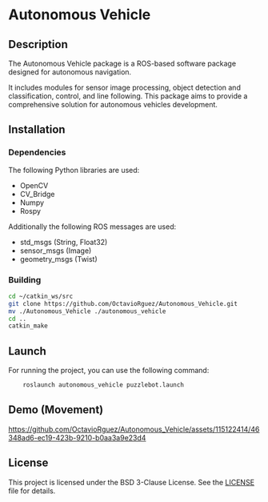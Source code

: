# Autonomous Vehicle

## Description
The Autonomous Vehicle package is a ROS-based software package designed for autonomous navigation. 

It includes modules for sensor image processing, object detection and classification, control, and line following. 
This package aims to provide a comprehensive solution for autonomous vehicles development.

## Installation

### Dependencies
The following Python libraries are used:
- OpenCV
- CV_Bridge
- Numpy
- Rospy

Additionally the following ROS messages are used:
- std_msgs (String, Float32)
- sensor_msgs (Image)
- geometry_msgs (Twist)


### Building
```bash
cd ~/catkin_ws/src
git clone https://github.com/OctavioRguez/Autonomous_Vehicle.git
mv ./Autonomous_Vehicle ./autonomous_vehicle
cd ..
catkin_make
```

## Launch
For running the project, you can use the following command:
```bash
    roslaunch autonomous_vehicle puzzlebot.launch
```

## Demo (Movement)
https://github.com/OctavioRguez/Autonomous_Vehicle/assets/115122414/46348ad6-ec19-423b-9210-b0aa3a9e23d4

## License
This project is licensed under the BSD 3-Clause License. See the [LICENSE](LICENSE) file for details.
